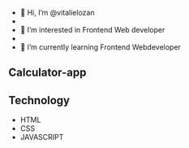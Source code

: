 - 👋 Hi, I’m @vitalielozan
- 
- 👀 I’m interested in Frontend Web developer 
- 
- 🌱 I’m currently learning Frontend Webdeveloper

## Calculator-app


## Technology

- HTML
- CSS
- JAVASCRIPT
